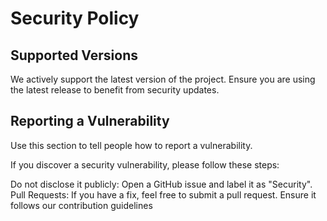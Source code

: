 # Security Policy

## Supported Versions

We actively support the latest version of the project. Ensure you are using the latest release to benefit from security updates.

## Reporting a Vulnerability

Use this section to tell people how to report a vulnerability.

If you discover a security vulnerability, please follow these steps:

Do not disclose it publicly: Open a GitHub issue and label it as "Security".
Pull Requests: If you have a fix, feel free to submit a pull request. Ensure it follows our contribution guidelines
